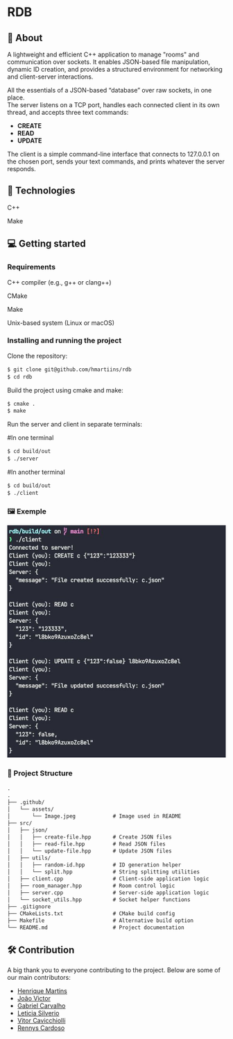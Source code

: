 # RDB

## 👀 About

A lightweight and efficient C++ application to manage "rooms" and communication over sockets. It enables JSON-based file manipulation, dynamic ID creation, and provides a structured environment for networking and client-server interactions.

All the essentials of a JSON-based “database” over raw sockets, in one place.  
The server listens on a TCP port, handles each connected client in its own thread, and accepts three text commands:  
- **CREATE** 
- **READ** 
- **UPDATE**   

The client is a simple command-line interface that connects to 127.0.0.1 on the chosen port, sends your text commands, and prints whatever the server responds.



## 🚀 Technologies

C++

Make



## 💻 Getting started

### Requirements

C++ compiler (e.g., g++ or clang++)

CMake

Make

Unix-based system (Linux or macOS)

### Installing and running the project

Clone the repository:

```bash
$ git clone git@github.com/hmartiins/rdb
$ cd rdb
```

Build the project using cmake and make:

```bash
$ cmake .
$ make
```

Run the server and client in separate terminals:

#In one terminal

```bash
$ cd build/out
$ ./server
```
#In another terminal

```bash
$ cd build/out
$ ./client
```



### 🖼 Exemple

![Application Screenshot](.github/assets/Image.jpeg)



### 📁 Project Structure

```
.
.
├── .github/
│   └── assets/
│       └── Image.jpeg            # Image used in README
├── src/
│   ├── json/
│   │   ├── create-file.hpp       # Create JSON files
│   │   ├── read-file.hpp         # Read JSON files
│   │   └── update-file.hpp       # Update JSON files
│   ├── utils/
│   │   ├── random-id.hpp         # ID generation helper
│   │   └── split.hpp             # String splitting utilities
│   ├── client.cpp                # Client-side application logic
│   ├── room_manager.hpp          # Room control logic
│   ├── server.cpp                # Server-side application logic
│   └── socket_utils.hpp          # Socket helper functions
├── .gitignore
├── CMakeLists.txt                # CMake build config
├── Makefile                      # Alternative build option
└── README.md                     # Project documentation
```



## 🛠 Contribution

A big thank you to everyone contributing to the project. Below are some of our main contributors:

- [Henrique Martins](https://github.com/hmartiins)
- [João Victor](https://github.com/joaovds)
- [Gabriel Carvalho](https://github.com/GabrielQuinteiro)
- [Leticia Silverio](https://github.com/devLeSilverio)
- [Vitor Cavicchiolli](https://github.com/Vitorcavic)
- [Rennys Cardoso](https://github.com/yrsenn)

